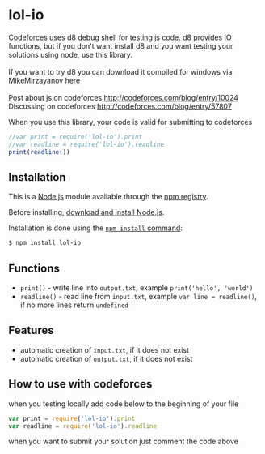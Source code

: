 # lol-io

<a href="codefores.ru">Codeforces</a> uses d8 debug shell for testing js code. d8 provides IO functions, but if you don't want install d8 and you want testing your solutions using node, use this library.<br><br>
If you want to try d8 you can download it compiled for windows via MikeMirzayanov <a href="http://assets.codeforces.com/files/v8-3.32.0.7z">here</a><br><br>
Post about js on codeforces http://codeforces.com/blog/entry/10024<br>
Discussing on codeforces http://codeforces.com/blog/entry/57807

When you use this library, your code is valid for submitting to codeforces

```js
//var print = require('lol-io').print
//var readline = require('lol-io').readline
print(readline())
```

## Installation

This is a [Node.js](https://nodejs.org/en/) module available through the
[npm registry](https://www.npmjs.com/).

Before installing, [download and install Node.js](https://nodejs.org/en/download/).

Installation is done using the
[`npm install` command](https://docs.npmjs.com/getting-started/installing-npm-packages-locally):

```bash
$ npm install lol-io
```

## Functions
- <code>print()</code> - write line into <code>output.txt</code>, example <code>print('hello', 'world')</code>
- <code>readline()</code> - read line from <code>input.txt</code>, example <code>var line = readline()</code>, if no more lines return <code>undefined</code>

## Features 
- automatic creation of <code>input.txt</code>, if it does not exist
- automatic creation of <code>output.txt</code>, if it does not exist

## How to use with codeforces
when you testing locally add code below to the beginning of your file<br>
```js
var print = require('lol-io').print
var readline = require('lol-io').readline
```
when you want to submit your solution just comment the code above

